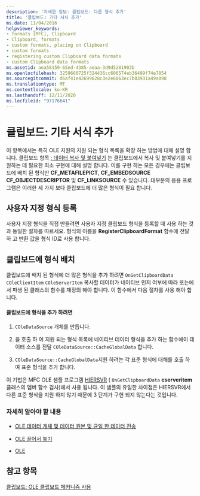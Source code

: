 ```yaml
---
description: '자세한 정보: 클립보드: 다른 형식 추가'
title: '클립보드: 기타 서식 추가'
ms.date: 11/04/2016
helpviewer_keywords:
- formats [MFC], Clipboard
- Clipboard, formats
- custom formats, placing on Clipboard
- custom formats
- registering custom Clipboard data formats
- custom Clipboard data formats
ms.assetid: aea58159-65ed-4385-aeaa-3d9d5281903b
ms.openlocfilehash: 3259660725f324436cc606574eb36499f74e7054
ms.sourcegitcommit: d6af41e42699628c3e2e6063ec7b03931a49a098
ms.translationtype: MT
ms.contentlocale: ko-KR
ms.lasthandoff: 12/11/2020
ms.locfileid: "97176641"
---
```

# <a name="clipboard-adding-other-formats"></a>클립보드: 기타 서식 추가

이 항목에서는 특히 OLE 지원의 지원 되는 형식 목록을 확장 하는 방법에 대해 설명 합니다. 클립보드 항목 [: 데이터 복사 및 붙여넣기](clipboard-copying-and-pasting-data.md) 는 클립보드에서 복사 및 붙여넣기를 지 원하는 데 필요한 최소 구현에 대해 설명 합니다. 이를 구현 하는 모든 경우에는 클립보드에 배치 된 형식만 **CF_METAFILEPICT**, **CF_EMBEDSOURCE** **CF_OBJECTDESCRIPTOR** 및 **CF_LINKSOURCE** 수 있습니다. 대부분의 응용 프로그램은 이러한 세 가지 보다 클립보드에 더 많은 형식이 필요 합니다.

## <a name="registering-custom-formats"></a><a name="_core_registering_custom_formats"></a> 사용자 지정 형식 등록

사용자 지정 형식을 직접 만들려면 사용자 지정 클립보드 형식을 등록할 때 사용 하는 것과 동일한 절차를 따르세요. 형식의 이름을 **RegisterClipboardFormat** 함수에 전달 하 고 반환 값을 형식 ID로 사용 합니다.

## <a name="placing-formats-on-the-clipboard"></a><a name="_core_placing_formats_on_the_clipboard"></a> 클립보드에 형식 배치

클립보드에 배치 된 형식에 더 많은 형식을 추가 하려면 `OnGetClipboardData` `COleClientItem` `COleServerItem` 복사할 데이터가 네이티브 인지 여부에 따라 또는에서 파생 된 클래스의 함수를 재정의 해야 합니다. 이 함수에서 다음 절차를 사용 해야 합니다.

#### <a name="to-place-formats-on-the-clipboard"></a>클립보드에 형식을 추가 하려면

1. `COleDataSource` 개체를 만듭니다.

1. 을 호출 하 여 지원 되는 형식 목록에 네이티브 데이터 형식을 추가 하는 함수에이 데이터 소스를 전달 `COleDataSource::CacheGlobalData` 합니다.

1. `COleDataSource::CacheGlobalData`지원 하려는 각 표준 형식에 대해를 호출 하 여 표준 형식을 추가 합니다.

이 기법은 MFC OLE 샘플 프로그램 [HIERSVR](../overview/visual-cpp-samples.md) ( `OnGetClipboardData` **cserveritem** 클래스의 멤버 함수 검사)에서 사용 됩니다. 이 샘플의 유일한 차이점은 HIERSVR에서 다른 표준 형식을 지원 하지 않기 때문에 3 단계가 구현 되지 않는다는 것입니다.

### <a name="what-do-you-want-to-know-more-about"></a>자세히 알아야 할 내용

- [OLE 데이터 개체 및 데이터 원본 및 균일 한 데이터 전송](data-objects-and-data-sources-ole.md)

- [OLE 끌어서 놓기](drag-and-drop-ole.md)

- [OLE](ole-background.md)

## <a name="see-also"></a>참고 항목

[클립보드: OLE 클립보드 메커니즘 사용](clipboard-using-the-ole-clipboard-mechanism.md)
